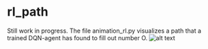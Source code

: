 # rl_path

Still work in progress. The file animation_rl.py visualizes a path that a trained DQN-agent has found to fill out number O. 
![alt text](https://github.com/denisergashbaev/rl_path/master/number0_path.gif "Number 0")
